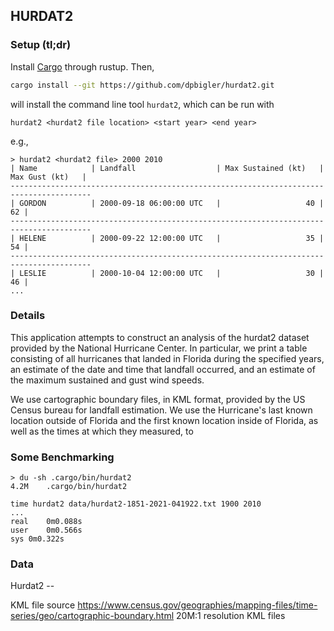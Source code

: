 ## HURDAT2

### Setup (tl;dr)
Install [Cargo](https://www.rust-lang.org/tools/install) through rustup. Then,
```sh
cargo install --git https://github.com/dpbigler/hurdat2.git
```
will install the command line tool `hurdat2`, which can be run with
```
hurdat2 <hurdat2 file location> <start year> <end year>
```
e.g.,
```
> hurdat2 <hurdat2 file> 2000 2010
| Name            | Landfall                  | Max Sustained (kt)   | Max Gust (kt)   |
----------------------------------------------------------------------------------------
| GORDON          | 2000-09-18 06:00:00 UTC   |                   40 |              62 |
----------------------------------------------------------------------------------------
| HELENE          | 2000-09-22 12:00:00 UTC   |                   35 |              54 |
----------------------------------------------------------------------------------------
| LESLIE          | 2000-10-04 12:00:00 UTC   |                   30 |              46 |
...

```

### Details
This application attempts to construct an analysis of the hurdat2
dataset provided by the National Hurricane Center. In particular,
we print a table consisting of all hurricanes that landed in Florida 
during the specified years, an estimate of the date and time that landfall 
occurred, and an estimate of the maximum sustained and gust wind speeds.

We use cartographic boundary files, in KML format, provided by the US
Census bureau for landfall estimation. We use the Hurricane's 
last known location outside of Florida and the first known location inside
of Florida, as well as the times at which they measured, to 




### Some Benchmarking
```
> du -sh .cargo/bin/hurdat2 
4.2M	.cargo/bin/hurdat2
```
```
time hurdat2 data/hurdat2-1851-2021-041922.txt 1900 2010
...
real	0m0.088s
user	0m0.566s
sys	0m0.322s
```

### Data
Hurdat2 --

KML file source
https://www.census.gov/geographies/mapping-files/time-series/geo/cartographic-boundary.html
20M:1 resolution KML files
